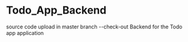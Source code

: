# Todo_App_Backend
source code upload in master branch --check-out
Backend for the Todo app application
